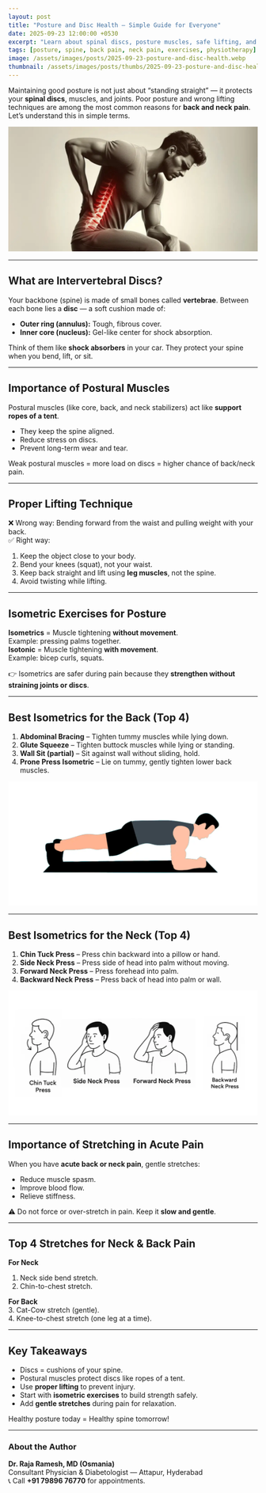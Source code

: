 ```yaml
---
layout: post
title: "Posture and Disc Health — Simple Guide for Everyone"
date: 2025-09-23 12:00:00 +0530
excerpt: "Learn about spinal discs, posture muscles, safe lifting, and simple isometric exercises for back and neck health."
tags: [posture, spine, back pain, neck pain, exercises, physiotherapy]
image: /assets/images/posts/2025-09-23-posture-and-disc-health.webp
thumbnail: /assets/images/posts/thumbs/2025-09-23-posture-and-disc-health.webp
---
```


Maintaining good posture is not just about “standing straight” — it protects your **spinal discs**, muscles, and joints. Poor posture and wrong lifting techniques are among the most common reasons for **back and neck pain**. Let’s understand this in simple terms.

![Posture and Disc Health](/assets/images/posts/2025-09-23-posture-and-disc-health.webp)

---

## What are Intervertebral Discs?
Your backbone (spine) is made of small bones called **vertebrae**. Between each bone lies a **disc** — a soft cushion made of:
- **Outer ring (annulus):** Tough, fibrous cover.  
- **Inner core (nucleus):** Gel-like center for shock absorption.  

Think of them like **shock absorbers** in your car. They protect your spine when you bend, lift, or sit.

---

## Importance of Postural Muscles
Postural muscles (like core, back, and neck stabilizers) act like **support ropes of a tent**.  
- They keep the spine aligned.  
- Reduce stress on discs.  
- Prevent long-term wear and tear.  

Weak postural muscles = more load on discs = higher chance of back/neck pain.

---

## Proper Lifting Technique
❌ Wrong way: Bending forward from the waist and pulling weight with your back.  
✅ Right way:  
1. Keep the object close to your body.  
2. Bend your knees (squat), not your waist.  
3. Keep back straight and lift using **leg muscles**, not the spine.  
4. Avoid twisting while lifting.  

---

## Isometric Exercises for Posture
**Isometrics** = Muscle tightening **without movement**.  
Example: pressing palms together.  
**Isotonic** = Muscle tightening **with movement**.  
Example: bicep curls, squats.  

👉 Isometrics are safer during pain because they **strengthen without straining joints or discs**.

---

## Best Isometrics for the Back (Top 4)
1. **Abdominal Bracing** – Tighten tummy muscles while lying down.  
2. **Glute Squeeze** – Tighten buttock muscles while lying or standing.  
3. **Wall Sit (partial)** – Sit against wall without sliding, hold.  
4. **Prone Press Isometric** – Lie on tummy, gently tighten lower back muscles.
   
![2025-09-23-plank](/assets/images/posts/2025-09-23-plank.webp)
   
---

## Best Isometrics for the Neck (Top 4)
1. **Chin Tuck Press** – Press chin backward into a pillow or hand.  
2. **Side Neck Press** – Press side of head into palm without moving.  
3. **Forward Neck Press** – Press forehead into palm.  
4. **Backward Neck Press** – Press back of head into palm or wall.  

![2025-09-23-neck](/assets/images/posts/2025-09-23-neck.webp)

---

## Importance of Stretching in Acute Pain
When you have **acute back or neck pain**, gentle stretches:
- Reduce muscle spasm.  
- Improve blood flow.  
- Relieve stiffness.  

⚠️ Do not force or over-stretch in pain. Keep it **slow and gentle**.

---

## Top 4 Stretches for Neck & Back Pain
**For Neck**  
1. Neck side bend stretch.  
2. Chin-to-chest stretch.  

**For Back**  
3. Cat-Cow stretch (gentle).  
4. Knee-to-chest stretch (one leg at a time).  

---

## Key Takeaways
- Discs = cushions of your spine.  
- Postural muscles protect discs like ropes of a tent.  
- Use **proper lifting** to prevent injury.  
- Start with **isometric exercises** to build strength safely.  
- Add **gentle stretches** during pain for relaxation.  

Healthy posture today = Healthy spine tomorrow!  

---

### About the Author
**Dr. Raja Ramesh, MD (Osmania)**  
Consultant Physician & Diabetologist — Attapur, Hyderabad  
📞 Call **+91 79896 76770** for appointments.
